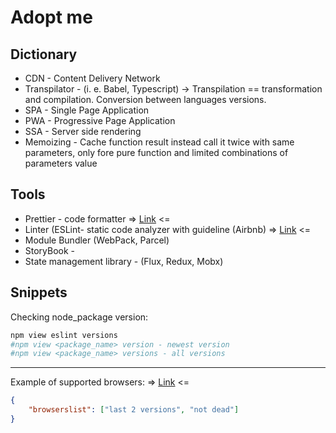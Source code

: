 # Adopt me

## Dictionary

-   CDN - Content Delivery Network
-   Transpilator - (i. e. Babel, Typescript) -> Transpilation == transformation and compilation. Conversion between languages versions.
-   SPA - Single Page Application
-   PWA - Progressive Page Application
-   SSA - Server side rendering
-   Memoizing - Cache function result instead call it twice with same parameters, only fore pure function and limited combinations of parameters value

## Tools

-   Prettier - code formatter => [Link](https://www.npmjs.com/package/prettier) <=
-   Linter (ESLint- static code analyzer with guideline (Airbnb) => [Link](https://eslint.org/) <=
-   Module Bundler (WebPack, Parcel)
-   StoryBook -
-   State management library - (Flux, Redux, Mobx)

## Snippets

Checking node_package version:

```bash
npm view eslint versions
#npm view <package_name> version - newest version
#npm view <package_name> versions - all versions
```

---

Example of supported browsers: => [Link](https://browserslist.dev/?q=bGFzdCAyIHZlcnNpb25zLCBub3QgZGVhZA%3D%3D) <=

```json
{
    "browserslist": ["last 2 versions", "not dead"]
}
```
